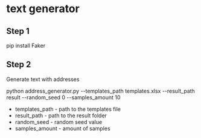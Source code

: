 # text generator

## Step 1

pip install Faker

## Step 2

Generate text with addresses

python address_generator.py --templates_path templates.xlsx --result_path result --random_seed 0 --samples_amount 10

- templates_path - path to the templates file
- result_path - path to the result folder
- random_seed - random seed value
- samples_amount - amount of samples
